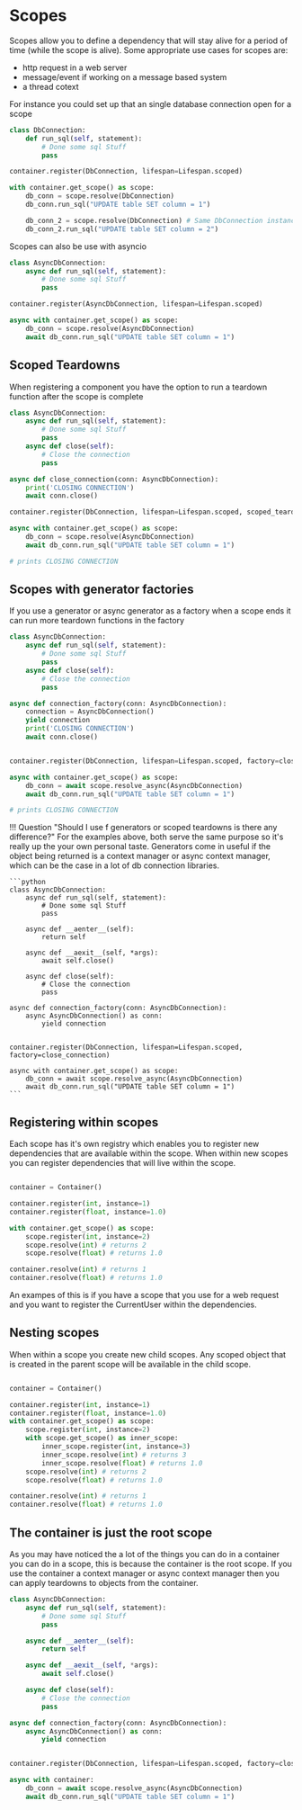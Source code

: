 # Scopes

Scopes allow you to define a dependency that will stay alive for a period of time (while the scope is alive).
Some appropriate use cases for scopes are:

- http request in a web server
- message/event if working on a message based system
- a thread cotext

For instance you could set up that an single database connection open for a scope

```python
class DbConnection:
    def run_sql(self, statement):
        # Done some sql Stuff
        pass

container.register(DbConnection, lifespan=Lifespan.scoped)

with container.get_scope() as scope:
    db_conn = scope.resolve(DbConnection)
    db_conn.run_sql("UPDATE table SET column = 1")

    db_conn_2 = scope.resolve(DbConnection) # Same DbConnection instance
    db_conn_2.run_sql("UPDATE table SET column = 2")

```

Scopes can also be use with asyncio

```python
class AsyncDbConnection:
    async def run_sql(self, statement):
        # Done some sql Stuff
        pass

container.register(AsyncDbConnection, lifespan=Lifespan.scoped)

async with container.get_scope() as scope:
    db_conn = scope.resolve(AsyncDbConnection)
    await db_conn.run_sql("UPDATE table SET column = 1")
```

## Scoped Teardowns

When registering a component you have the option to run a teardown function after the scope is complete

```python
class AsyncDbConnection:
    async def run_sql(self, statement):
        # Done some sql Stuff
        pass
    async def close(self):
        # Close the connection
        pass

async def close_connection(conn: AsyncDbConnection):
    print('CLOSING CONNECTION')
    await conn.close()

container.register(DbConnection, lifespan=Lifespan.scoped, scoped_teardown=close_connection)

async with container.get_scope() as scope:
    db_conn = scope.resolve(AsyncDbConnection)
    await db_conn.run_sql("UPDATE table SET column = 1")

# prints CLOSING CONNECTION
```

## Scopes with generator factories

If you use a generator or async generator as a factory when a scope ends it can run more teardown functions in the factory

```python
class AsyncDbConnection:
    async def run_sql(self, statement):
        # Done some sql Stuff
        pass
    async def close(self):
        # Close the connection
        pass

async def connection_factory(conn: AsyncDbConnection):
    connection = AsyncDbConnection()
    yield connection
    print('CLOSING CONNECTION')
    await conn.close()


container.register(DbConnection, lifespan=Lifespan.scoped, factory=close_connection)

async with container.get_scope() as scope:
    db_conn = await scope.resolve_async(AsyncDbConnection)
    await db_conn.run_sql("UPDATE table SET column = 1")

# prints CLOSING CONNECTION
```

!!! Question "Should I use f
generators or scoped teardowns is there any difference?"
    For the examples above, both serve the same purpose so it's really up the your own personal taste. Generators come in useful if the object being returned is a context manager or async context manager, which can be the case in a lot of db connection libraries.

    ```python
    class AsyncDbConnection:
        async def run_sql(self, statement):
            # Done some sql Stuff
            pass

        async def __aenter__(self):
            return self

        async def __aexit__(self, *args):
            await self.close()

        async def close(self):
            # Close the connection
            pass

    async def connection_factory(conn: AsyncDbConnection):
        async AsyncDbConnection() as conn:
            yield connection


    container.register(DbConnection, lifespan=Lifespan.scoped, factory=close_connection)

    async with container.get_scope() as scope:
        db_conn = await scope.resolve_async(AsyncDbConnection)
        await db_conn.run_sql("UPDATE table SET column = 1")
    ```

## Registering within scopes

Each scope has it's own registry which enables you to register new dependencies that are available within the scope.
When within new scopes you can register dependencies that will live within the scope.

```python

container = Container()

container.register(int, instance=1)
container.register(float, instance=1.0)

with container.get_scope() as scope:
    scope.register(int, instance=2)
    scope.resolve(int) # returns 2
    scope.resolve(float) # returns 1.0

container.resolve(int) # returns 1
container.resolve(float) # returns 1.0

```

An exampes of this is if you have a scope that you use for a web request and you want to register the CurrentUser within the dependencies.

## Nesting scopes

When within a scope you create new child scopes. Any scoped object that is created in the parent scope will be available in the child scope.

```python

container = Container()

container.register(int, instance=1)
container.register(float, instance=1.0)
with container.get_scope() as scope:
    scope.register(int, instance=2)
    with scope.get_scope() as inner_scope:
        inner_scope.register(int, instance=3)
        inner_scope.resolve(int) # returns 3
        inner_scope.resolve(float) # returns 1.0
    scope.resolve(int) # returns 2
    scope.resolve(float) # returns 1.0

container.resolve(int) # returns 1
container.resolve(float) # returns 1.0
```

## The container is just the root scope

As you may have noticed the a lot of the things you can do in a container you can do in a scope, this is because the container is the root scope. If you use the container a context manager or async context manager then you can apply teardowns to objects from the container.

```python
class AsyncDbConnection:
    async def run_sql(self, statement):
        # Done some sql Stuff
        pass

    async def __aenter__(self):
        return self

    async def __aexit__(self, *args):
        await self.close()

    async def close(self):
        # Close the connection
        pass

async def connection_factory(conn: AsyncDbConnection):
    async AsyncDbConnection() as conn:
        yield connection


container.register(DbConnection, lifespan=Lifespan.scoped, factory=close_connection)

async with container:
    db_conn = await scope.resolve_async(AsyncDbConnection)
    await db_conn.run_sql("UPDATE table SET column = 1")
```
